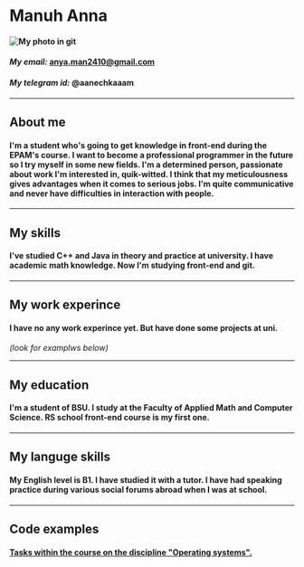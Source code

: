 # Manuh Anna

#### ![My photo in git](https://avatars.githubusercontent.com/u/106826478?v=4)

#### *My email:* anya.man2410@gmail.com
#### *My telegram id:* @aanechkaaam
***

## **About me**

#### I'm a student who's going to get knowledge in front-end during the EPAM's course. I want to become a professional programmer in the future so I try myself in some new fields. I'm a determined person, passionate about work I'm interested in, quik-witted. I think that my meticulousness gives advantages when it comes to serious jobs. I'm quite communicative and never have difficulties in interaction with people.
***

## **My skills**

#### I've studied C++ and Java in theory and practice at university. I have academic math knowledge. Now I'm studying front-end and git.
***

## **My work experince**

#### I have no any work experince yet. But have done some projects at uni.
*(look for examplws below)*
***

## **My education**

#### I'm a student of BSU. I study at the Faculty of Applied Math and Computer Science. RS school front-end course is my first one.
***

## **My languge skills**

#### My English level is B1. I have studied it with a tutor. I have had speaking practice during various social forums abroad when I was at school.
***

## **Code examples**

#### [Tasks within the course on the discipline "Operating systems".](https://github.com/AnyaManuh/OS-labs.git)
